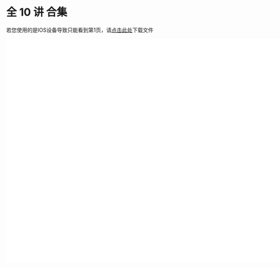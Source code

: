 # 全 10 讲 合集

<object data="概率论与数理统计 合集.pdf" type="application/pdf" width="150%" height="800">
    <p>若您使用的是IOS设备导致只能看到第1页，请<a href="概率论与数理统计 合集.pdf">点击此处</a>下载文件</p>
    <iframe src="概率论与数理统计 合集.pdf#navpanes=0" width="500%" height="600" frameborder="0"></iframe>
    
</object>